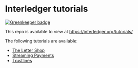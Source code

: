 # Interledger tutorials

[![Greenkeeper badge](https://badges.greenkeeper.io/michielbdejong/tutorials.svg)](https://greenkeeper.io/)

This repo is available to view at https://interledger.org/tutorials/

The following tutorials are available:

* [The Letter Shop](../../tree/master/letter-shop)
* [Streaming Payments](../../tree/master/streaming-payments)
* [Trustlines](../../tree/master/trustlines)

